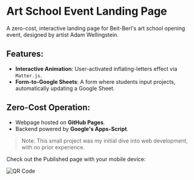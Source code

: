 # Art School Event Landing Page

A zero-cost, interactive landing page for Beit-Berl's art school opening event, 
designed by artist Adam Wellingstein.

## Features:
- **Interactive Animation**: User-activated inflating-letters effect via `Matter.js`.
- **Form-to-Google Sheets**: A form where students input projects, automatically updating a Google Sheet.

## Zero-Cost Operation:
- Webpage hosted on **GitHub Pages**.
- Backend powered by **Google's Apps-Script**.

> Note: This small project was my initial dive into web development, with no prior experience.

Check out the Published page with your mobile device:

![QR Code](path_to_your_QR_code_image)

